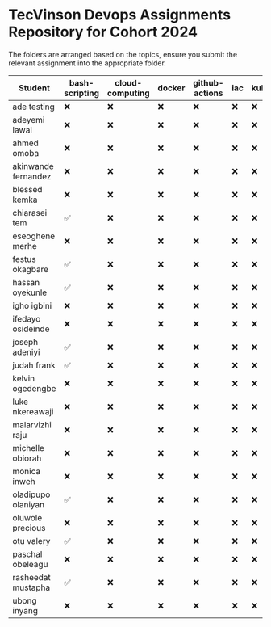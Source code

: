 # TecVinson Devops Assignments Repository for Cohort 2024

The folders are arranged based on the topics, ensure you submit the relevant assignment into the appropriate folder.


<!-- SUBMISSION BOARD START -->

| Student | bash-scripting | cloud-computing | docker | github-actions | iac | kubernetes | monitoring |
| ------- | -------- | -------- | -------- | -------- | -------- | -------- | -------- |
| ade testing | ❌ | ❌ | ❌ | ❌ | ❌ | ❌ | ❌ |
| adeyemi lawal | ❌ | ❌ | ❌ | ❌ | ❌ | ❌ | ❌ |
| ahmed omoba | ❌ | ❌ | ❌ | ❌ | ❌ | ❌ | ❌ |
| akinwande fernandez | ❌ | ❌ | ❌ | ❌ | ❌ | ❌ | ❌ |
| blessed kemka | ❌ | ❌ | ❌ | ❌ | ❌ | ❌ | ❌ |
| chiarasei tem | ✅ | ❌ | ❌ | ❌ | ❌ | ❌ | ❌ |
| eseoghene merhe | ❌ | ❌ | ❌ | ❌ | ❌ | ❌ | ❌ |
| festus okagbare | ✅ | ❌ | ❌ | ❌ | ❌ | ❌ | ❌ |
| hassan oyekunle | ✅ | ❌ | ❌ | ❌ | ❌ | ❌ | ❌ |
| igho igbini | ❌ | ❌ | ❌ | ❌ | ❌ | ❌ | ❌ |
| ifedayo osideinde | ❌ | ❌ | ❌ | ❌ | ❌ | ❌ | ❌ |
| joseph adeniyi | ✅ | ❌ | ❌ | ❌ | ❌ | ❌ | ❌ |
| judah frank | ✅ | ❌ | ❌ | ❌ | ❌ | ❌ | ❌ |
| kelvin ogedengbe | ❌ | ❌ | ❌ | ❌ | ❌ | ❌ | ❌ |
| luke nkereawaji | ❌ | ❌ | ❌ | ❌ | ❌ | ❌ | ❌ |
| malarvizhi raju | ❌ | ❌ | ❌ | ❌ | ❌ | ❌ | ❌ |
| michelle obiorah | ❌ | ❌ | ❌ | ❌ | ❌ | ❌ | ❌ |
| monica inweh | ❌ | ❌ | ❌ | ❌ | ❌ | ❌ | ❌ |
| oladipupo olaniyan | ✅ | ❌ | ❌ | ❌ | ❌ | ❌ | ❌ |
| oluwole precious | ❌ | ❌ | ❌ | ❌ | ❌ | ❌ | ❌ |
| otu valery | ✅ | ❌ | ❌ | ❌ | ❌ | ❌ | ❌ |
| paschal obeleagu | ❌ | ❌ | ❌ | ❌ | ❌ | ❌ | ❌ |
| rasheedat mustapha | ✅ | ❌ | ❌ | ❌ | ❌ | ❌ | ❌ |
| ubong inyang | ❌ | ❌ | ❌ | ❌ | ❌ | ❌ | ❌ |

<!-- SUBMISSION BOARD END -->
